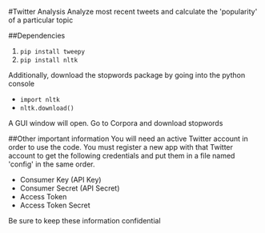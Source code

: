#Twitter Analysis
Analyze most recent tweets and calculate the 'popularity' of a particular topic

##Dependencies
1. `pip install tweepy`
2. `pip install nltk`

Additionally, download the stopwords package by going into the python console

+ `import nltk`
+ `nltk.download()`

A GUI window will open. Go to Corpora and download stopwords

##Other important information
You will need an active Twitter account in order to use the code. You must register a new app with that Twitter account to get the following credentials and put them in a file named 'config' in the same order.

+ Consumer Key (API Key)
+ Consumer Secret (API Secret)
+ Access Token
+ Access Token Secret

Be sure to keep these information confidential
